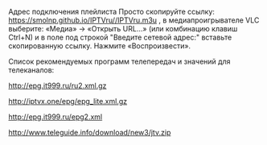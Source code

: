 Адрес подключения плейлиста
Просто скопируйте ссылку: https://smolnp.github.io/IPTVru//IPTVru.m3u , в медиапроигрывателе VLC выберите: «Медиа» -> «Открыть URL...» (или комбинацию клавиш Ctrl+N) и в поле под строкой "Введите сетевой адрес:" вставьте скопированную ссылку. Нажмите «Воспроизвести».

Список рекомендуемых программ телепередач и значений для телеканалов:


http://epg.it999.ru/ru2.xml.gz  


http://iptvx.one/epg/epg_lite.xml.gz   



http://epg.it999.ru/epg2.xml   



http://www.teleguide.info/download/new3/jtv.zip
